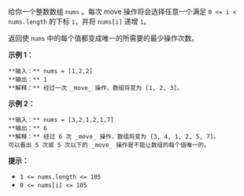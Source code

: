 给你一个整数数组 `nums` 。每次 move 操作将会选择任意一个满足 `0 <= i < nums.length` 的下标 `i`，并将
`nums[i]` 递增 `1`。

返回使 `nums` 中的每个值都变成唯一的所需要的最少操作次数。



**示例 1：**

    
    
    **输入：** nums = [1,2,2]
    **输出：** 1
    **解释：** 经过一次 _move_ 操作，数组将变为 [1, 2, 3]。
    

**示例 2：**

    
    
    **输入：** nums = [3,2,1,2,1,7]
    **输出：** 6
    **解释：** 经过 6 次 _move_ 操作，数组将变为 [3, 4, 1, 2, 5, 7]。
    可以看出 5 次或 5 次以下的 _move_ 操作是不能让数组的每个值唯一的。



**提示：**

  * `1 <= nums.length <= 105`
  * `0 <= nums[i] <= 105`

